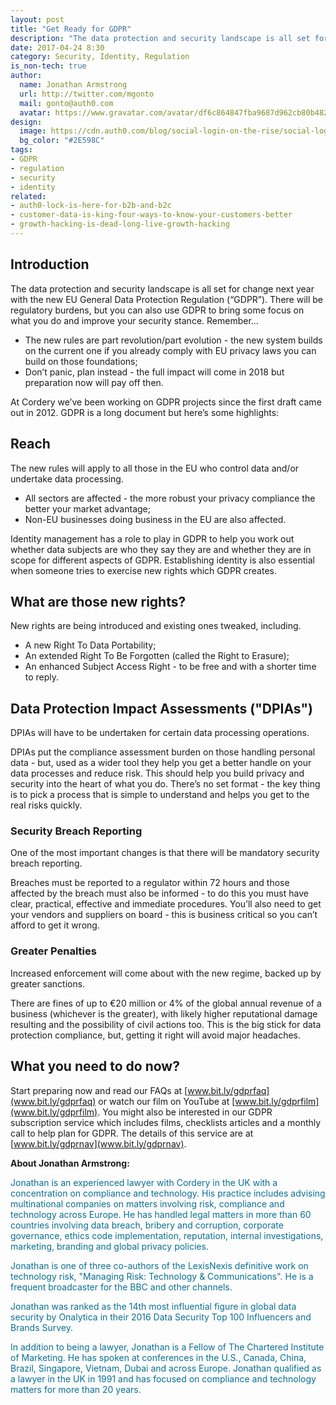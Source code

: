 ```yaml
---
layout: post
title: "Get Ready for GDPR"
description: "The data protection and security landscape is all set for change next year with the new EU General Data Protection Regulation (GDPR). Find out how this may affect your business and what to do next."
date: 2017-04-24 8:30
category: Security, Identity, Regulation
is_non-tech: true
author:
  name: Jonathan Armstrong
  url: http://twitter.com/mgonto
  mail: gonto@auth0.com
  avatar: https://www.gravatar.com/avatar/df6c864847fba9687d962cb80b482764??s=60
design:
  image: https://cdn.auth0.com/blog/social-login-on-the-rise/social-login-logo.png
  bg_color: "#2E598C"
tags:
- GDPR
- regulation
- security
- identity
related:
- auth0-lock-is-here-for-b2b-and-b2c
- customer-data-is-king-four-ways-to-know-your-customers-better
- growth-hacking-is-dead-long-live-growth-hacking
---
```


## Introduction

The data protection and security landscape is all set for change next year with the new EU General Data Protection Regulation (“GDPR”). There will be regulatory burdens, but you can also use GDPR to bring some focus on what you do and improve your security stance.  Remember...

* The new rules are part revolution/part evolution - the new system builds on the current one if you already comply with EU privacy laws you can build on those foundations;
* Don’t panic, plan instead - the full impact will come in 2018 but preparation now will pay off then.

At Cordery we’ve been working on GDPR projects since the first draft came out in 2012. GDPR is a long document but here’s some highlights:

## Reach

The new rules will apply to all those in the EU who control data and/or undertake data processing.

* All sectors are affected - the more robust your privacy compliance the better your market advantage;
* Non-EU businesses doing business in the EU are also affected.

Identity management has a role to play in GDPR to help you work out whether data subjects are who they say they are and whether they are in scope for different aspects of GDPR. Establishing identity is also essential when someone tries to exercise new rights which GDPR creates.

## What are those new rights?

New rights are being introduced and existing ones tweaked, including.

* A new Right To Data Portability;
* An extended Right To Be Forgotten (called the Right to Erasure); 
* An enhanced Subject Access Right - to be free and with a shorter time to reply.

## Data Protection Impact Assessments ("DPIAs")

DPIAs will have to be undertaken for certain data processing operations.

DPIAs put the compliance assessment burden on those handling personal data - but, used as a wider tool they help you get a better handle on your data processes and reduce risk. This should help you build privacy and security into the heart of what you do. There’s no set format - the key thing is to pick a process that is simple to understand and helps you get to the real risks quickly.

### Security Breach Reporting

One of the most important changes is that there will be mandatory security breach reporting.

Breaches must be reported to a regulator within 72 hours and those affected by the breach must also be informed - to do this you must have clear, practical, effective and immediate procedures. You’ll also need to get your vendors and suppliers on board - this is business critical so you can’t afford to get it wrong.

### Greater Penalties

Increased enforcement will come about with the new regime, backed up by greater sanctions. 

There are fines of up to €20 million or 4% of the global annual revenue of a business (whichever is the greater), with likely higher reputational damage resulting and the possibility of civil actions too. This is the big stick for data protection compliance, but, getting it right will avoid major headaches.

## What you need to do now?

Start preparing now and read our FAQs at [www.bit.ly/gdprfaq](www.bit.ly/gdprfaq) or watch our film on YouTube at [www.bit.ly/gdprfilm](www.bit.ly/gdprfilm). You might also be interested in our GDPR subscription service which includes films, checklists articles and a monthly call to help plan for GDPR. The details of this service are at [www.bit.ly/gdprnav](www.bit.ly/gdprnav).

<div class="alert alert-info">
<strong>About Jonathan Armstrong:</strong><br />
<p style="color: #097093;">Jonathan is an experienced lawyer with Cordery in the UK with a concentration on compliance and technology. His practice includes advising multinational companies on matters involving risk, compliance and technology across Europe. He has handled legal matters in more than 60 countries involving data breach, bribery and corruption, corporate governance, ethics code implementation, reputation, internal investigations, marketing, branding and global privacy policies.</p> 
 
<p style="color: #097093;">Jonathan is one of three co-authors of the LexisNexis definitive work on technology risk, "Managing Risk: Technology & Communications". He is a frequent broadcaster for the BBC and other channels.</p>
 
<p style="color: #097093;">Jonathan was ranked as the 14th most influential figure in global data security by Onalytica in their 2016 Data Security Top 100 Influencers and Brands Survey.</p>
 
<p style="color: #097093;">In addition to being a lawyer, Jonathan is a Fellow of The Chartered Institute of Marketing. He has spoken at conferences in the U.S., Canada, China, Brazil, Singapore, Vietnam, Dubai and across Europe. Jonathan qualified as a lawyer in the UK in 1991 and has focused on compliance and technology matters for more than 20 years.</p>
</div> 